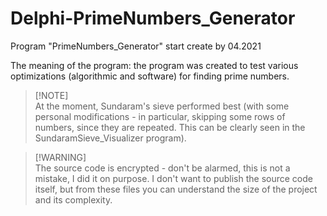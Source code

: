 # Delphi-PrimeNumbers_Generator
Program "PrimeNumbers_Generator" start create by 04.2021

The meaning of the program: the program was created to test various optimizations (algorithmic and software) for finding prime numbers.

> [!NOTE]\
> At the moment, Sundaram's sieve performed best (with some personal modifications - in particular, skipping some rows of numbers, since they are repeated. This can be clearly seen in the SundaramSieve_Visualizer program).

> [!WARNING]\
> The source code is encrypted - don't be alarmed, this is not a mistake, I did it on purpose. I don't want to publish the source code itself, but from these files you can understand the size of the project and its complexity.
